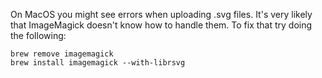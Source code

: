 On MacOS you might see errors when uploading .svg files. It's very likely that
ImageMagick doesn't know how to handle them. To fix that try doing the following:

```
brew remove imagemagick
brew install imagemagick --with-librsvg
```
